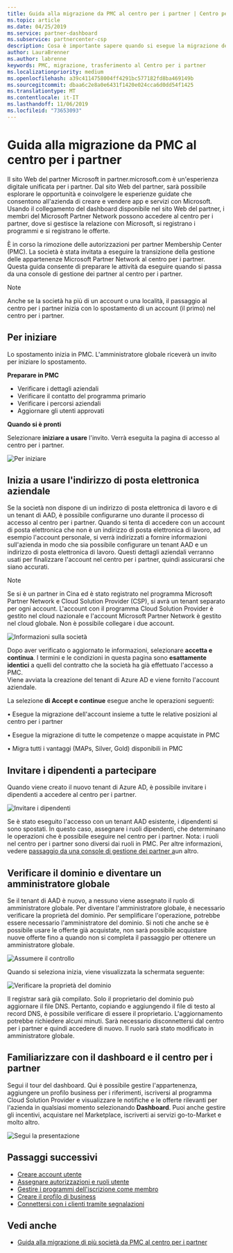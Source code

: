 ```yaml
---
title: Guida alla migrazione da PMC al centro per i partner | Centro per i partner
ms.topic: article
ms.date: 04/25/2019
ms.service: partner-dashboard
ms.subservice: partnercenter-csp
description: Cosa è importante sapere quando si esegue la migrazione della società da una console di gestione dei partner al centro
author: LauraBrenner
ms.author: labrenne
keywords: PMC, migrazione, trasferimento al Centro per i partner
ms.localizationpriority: medium
ms.openlocfilehash: a39c4114758004ff4291bc577182fd8ba469149b
ms.sourcegitcommit: dbaa6c2e8a0e6431f1420e024cca6d0dd54f1425
ms.translationtype: MT
ms.contentlocale: it-IT
ms.lasthandoff: 11/06/2019
ms.locfileid: "73653093"
---
```

# <a name="guide-to-migrating-from-pmc-to-partner-center"></a>Guida alla migrazione da PMC al centro per i partner

Il sito Web del partner Microsoft in partner.microsoft.com è un'esperienza digitale unificata per i partner. Dal sito Web del partner, sarà possibile esplorare le opportunità e coinvolgere le esperienze guidate che consentono all'azienda di creare e vendere app e servizi con Microsoft. Usando il collegamento del dashboard disponibile nel sito Web del partner, i membri del Microsoft Partner Network possono accedere al centro per i partner, dove si gestisce la relazione con Microsoft, si registrano i programmi e si registrano le offerte. 

È in corso la rimozione delle autorizzazioni per partner Membership Center (PMC). La società è stata invitata a eseguire la transizione della gestione delle appartenenze Microsoft Partner Network al centro per i partner. Questa guida consente di preparare le attività da eseguire quando si passa da una console di gestione dei partner al centro per i partner.

>[!Note]
>Anche se la società ha più di un account o una località, il passaggio al centro per i partner inizia con lo spostamento di un account (il primo) nel centro per i partner.

## <a name="get-started"></a>Per iniziare

Lo spostamento inizia in PMC. L'amministratore globale riceverà un invito per iniziare lo spostamento. 

**Preparare in PMC**
- Verificare i dettagli aziendali 
- Verificare il contatto del programma primario 
- Verificare i percorsi aziendali
- Aggiornare gli utenti approvati

**Quando si è pronti**

Selezionare **iniziare a usare** l'invito. Verrà eseguita la pagina di accesso al centro per i partner.

![Per iniziare](images/migration/getstarted.jpg)

## <a name="start-with-your-work-email"></a>Inizia a usare l'indirizzo di posta elettronica aziendale

Se la società non dispone di un indirizzo di posta elettronica di lavoro e di un tenant di AAD, è possibile configurarne uno durante il processo di accesso al centro per i partner. Quando si tenta di accedere con un account di posta elettronica che non è un indirizzo di posta elettronica di lavoro, ad esempio l'account personale, si verrà indirizzati a fornire informazioni sull'azienda in modo che sia possibile configurare un tenant AAD e un indirizzo di posta elettronica di lavoro.
Questi dettagli aziendali verranno usati per finalizzare l'account nel centro per i partner, quindi assicurarsi che siano accurati.

>[!Note]
>Se si è un partner in Cina ed è stato registrato nel programma Microsoft Partner Network e Cloud Solution Provider (CSP), si avrà un tenant separato per ogni account. L'account con il programma Cloud Solution Provider è gestito nel cloud nazionale e l'account Microsoft Partner Network è gestito nel cloud globale. Non è possibile collegare i due account.

![Informazioni sulla società](images/migration/newtellusabout.png)

Dopo aver verificato o aggiornato le informazioni, selezionare **accetta e continua**.
I termini e le condizioni in questa pagina sono **esattamente identici** a quelli del contratto che la società ha già effettuato l'accesso a PMC.  
Viene avviata la creazione del tenant di Azure AD e viene fornito l'account aziendale.

La selezione **di Accept e continue** esegue anche le operazioni seguenti:

• Esegue la migrazione dell'account insieme a tutte le relative posizioni al centro per i partner

• Esegue la migrazione di tutte le competenze o mappe acquistate in PMC

• Migra tutti i vantaggi (MAPs, Silver, Gold) disponibili in PMC

## <a name="invite-employees-to-join-you"></a>Invitare i dipendenti a partecipare

Quando viene creato il nuovo tenant di Azure AD, è possibile invitare i dipendenti a accedere al centro per i partner.

![Invitare i dipendenti](images/migration/invite.png)


Se è stato eseguito l'accesso con un tenant AAD esistente, i dipendenti si sono spostati. In questo caso, assegnare i ruoli dipendenti, che determinano le operazioni che è possibile eseguire nel centro per i partner. Nota: i ruoli nel centro per i partner sono diversi dai ruoli in PMC. Per altre informazioni, vedere [passaggio da una console di gestione dei partner a](move-pmc-pc-map.md)un altro.

## <a name="verify-your-domain-and-become-a-global-admin"></a>Verificare il dominio e diventare un amministratore globale  

Se il tenant di AAD è nuovo, a nessuno viene assegnato il ruolo di amministratore globale. Per diventare l'amministratore globale, è necessario verificare la proprietà del dominio. Per semplificare l'operazione, potrebbe essere necessario l'amministratore del dominio. Si noti che anche se è possibile usare le offerte già acquistate, non sarà possibile acquistare nuove offerte fino a quando non si completa il passaggio per ottenere un amministratore globale. 

![Assumere il controllo](images/migration/takecontrol.png)

Quando si seleziona inizia, viene visualizzata la schermata seguente:

![Verificare la proprietà del dominio](images/migration/verifytxt.png)

Il registrar sarà già compilato. Solo il proprietario del dominio può aggiornare il file DNS. Pertanto, copiando e aggiungendo il file di testo al record DNS, è possibile verificare di essere il proprietario. L'aggiornamento potrebbe richiedere alcuni minuti. Sarà necessario disconnettersi dal centro per i partner e quindi accedere di nuovo. Il ruolo sarà stato modificato in amministratore globale. 


## <a name="get-acquainted-with-your-dashboard-and-partner-center"></a>Familiarizzare con il dashboard e il centro per i partner

Segui il tour del dashboard. Qui è possibile gestire l'appartenenza, aggiungere un profilo business per i riferimenti, iscriversi al programma Cloud Solution Provider e visualizzare le notifiche e le offerte rilevanti per l'azienda in qualsiasi momento selezionando **Dashboard**. Puoi anche gestire gli incentivi, acquistare nel Marketplace, iscriverti ai servizi go-to-Market e molto altro.  

![Segui la presentazione](images/migration/fre.png)

## <a name="next-steps"></a>Passaggi successivi

- [Creare account utente ](create-user-accounts-and-set-permissions.md)
- [Assegnare autorizzazioni e ruoli utente](permissions-overview.md)
- [Gestire i programmi dell'iscrizione come membro](renew-mpn-offers.md)
- [Creare il profilo di business](create-a-marketing-profile.md)
- [Connettersi con i clienti tramite segnalazioni](responding-to-referrals.md)

## <a name="see-also"></a>Vedi anche

- [Guida alla migrazione di più società da PMC al centro per i partner](move-multiple-companies.md)
